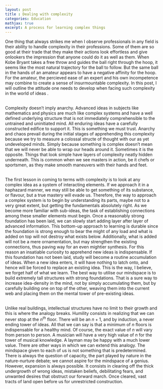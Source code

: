 ```yaml
---
layout: post
title : Dealing with complexity
categories: Education
mathjax: true
excerpt: A process for learning complex things
---
```


One thing that always strikes me when I observe professionals in any field is their ability to handle complexity in their professions. Some of them are so good at their trade that they make their actions look effortless and give onlookers the impression that anyone could do it as well as them. When Kobe Bryant takes a free throw and guides the ball right through the hoop, it seems like the most natural trajectory for the ball to follow. But the same ball in the hands of an amateur appears to have a negative affinity for the hoop. For the amateur, the percieved ease of an expert and his own incompetence may combine to create a sense of insurmountable complexity. In this post, I will outline the attitude one needs to develop when facing such complexity in the world of ideas .  <br><br>

Complexity doesn’t imply anarchy. Advanced ideas in subjects like mathematics and physics are much like complex systems and have a well defined underlying structure that is not immediately comprehensible to the untrained and uninitiated mind. All enduring ideas have a carefully constructed edifice to support it. This is something we must trust. Anarchy and chaos prevail during the initial stages of apprehending this complexity because we try to measure a colossal structe of thought with our as yet undeveloped minds. Simply because something is complex doesn’t mean that we will never be able to wrap our heads around it. Sometimes it is the opposite. Things that look simple have layers of complexity neatly hidden underneath. This is common when we see masters in action, be it chefs or sportsmen, as they make smooth maneuvers with their hands and feet.  <br><br>

The first lesson in coming to terms with complexity is to look at any complex idea as a system of interacting elements. If we approach it in a haphazard manner, we may still be able to get something of its substance, or flavour, but a true mastery will evade us. Therefore, the way to approach a complex system is to begin by understanding its parts, maybe not to a very great extent, but getting the fundamentals absolutely right. As we become more familiar with sub-ideas, the task of establishing connections among these smaller elements must begin. Once a reasonably strong foundation has been laid, we can slowly start adding layer after layer of advanced information. This bottom-up approach to learning is durable since the foundation is strong enough to bear the might of any load and what is added on top will not destroy what exists below. Additionally, what is added will not be a mere ornamentation, but may strengthen the existing connections, thus paving way for an even mightier synthesis. For this reason an insatiable curiosity to apprehend new ideas is indispensable. If this foundation has not been laid, study will become a routine accumulation of ideas. When a new idea enters, it will have nothing to latch onto, and hence will be forced to replace an existing idea. This is the way, I believe, we forget half of what we learn. The best way to utilise our mindspace is to build extremely tall structures with strong foundations. That is a sure way to increase idea-density in the mind, not by simply accumulating them, but by carefully building one on top of the other, weaving them into the current web and placing them on the mental tower of pre-existing ideas.  <br><br>

Unlike real buildings, intellectual structures have no limit to their growth and this is where the analogy breaks. Humility consists in realizing that we can never stop at the $n^{th}$ floor. There will be an $n+1$, and by induction, a never ending tower of ideas. All that we can say is that a minimum of $n$ floors is indispensable for a healthy mind. Of course, the exact value of $n$ will vary from person to person. A musician will have a very high value of $n$ for the tower of musical knowledge. A layman may be happy with a much lower value. There are other ways in which we can extend this analogy. The mindspace given to each of us is not something that is predetermined. There is always the question of capacity, the part played by nature in the nature-nurture debate; we cannot aspire for the mindspace of a genius. However, expansion is always possible. It consists in clearing off the thick undergrowth of wrong ideas, mistaken beliefs, debilitating fears, and unwanted desires that obstruct our forward march. Once cleared, vast tracts of land open before us for unrestricted construction. <br><br>

